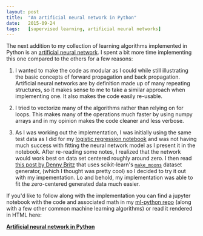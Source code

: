 ```yaml
---
layout:	post
title:	"An artificial neural network in Python"
date:	2015-09-24
tags:	[supervised learning, artificial neural networks]
---
```


The next addition to my collection of learning algorithms implemented
in Python is an [artificial neural network](/notebooks/Artificial-Neural-Network).
I spent a bit more time implementing this one compared to the others
for a few reasons:

1. I wanted to make the code as modular as I could while still illustrating
the basic concepts of forward propagation and back propagation.
Artificial neural networks are by definition made up of many repeating structures, so it makes sense to me to take a similar approach when implementing one. It also makes the code easily re-usable.

2. I tried to vectorize many of the algorithms rather than relying on for loops.
This makes many of the operations much faster by using numpy arrays and in my
opinion makes the code cleaner and less verbose.

3. As I was working out the implementation, I was initially using the same
test data as I did for my [logistic regression notebook](/notebooks/Logistic-Regression)
and was not having much success with fitting the neural network model as I
present it in the notebook. After re-reading some notes, I realized that the
network would work best on data set centered roughly around zero. I then read
[this post by Denny Britz](http://www.wildml.com/2015/09/implementing-a-neural-network-from-scratch/) that uses scikit-learn's [`make_moons`](http://scikit-learn.org/stable/modules/generated/sklearn.datasets.make_moons.html#sklearn.datasets.make_moons)
dataset generator, (which I thought was pretty cool) so I decided to try it out
with my impementation. Lo and behold, my implementation was able to fit the
zero-centered generated data much easier.

If you'd like to follow along with the implementation you can find a
jupyter notebook with the code and associated math in my [ml-python repo](http://github.com/jonchar/ml-python)
(along with a few other common machine learning algorithms) or read it rendered
in HTML here:

**[Artificial neural network in Python](/notebooks/Artificial-Neural-Network)**
